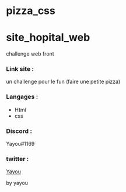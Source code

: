 # pizza_css


# site_hopital_web
challenge web front



### Link site : 

    

un challenge  pour le fun (faire une petite pizza)


    
### Langages : 

  - Html
  - css
 
  
  
  
 ### Discord : 
  Yayou#1169 
      
 ### twitter : 
 
 <a href="https://twitter.com/PacLey1">Yayou</a>
  
  
  
  
  
  by yayou
 
    
    
